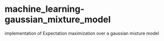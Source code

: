 # machine_learning-gaussian_mixture_model
implementation of Expectation maximization over a gaussian mixture model
